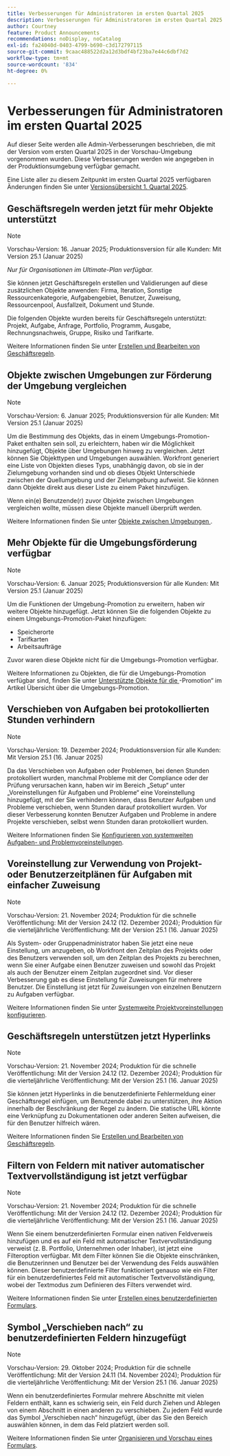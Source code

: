 ```yaml
---
title: Verbesserungen für Administratoren im ersten Quartal 2025
description: Verbesserungen für Administratoren im ersten Quartal 2025
author: Courtney
feature: Product Announcements
recommendations: noDisplay, noCatalog
exl-id: fa24040d-0403-4799-b690-c3d172797115
source-git-commit: 9caac488522d2a12d3bdf4bf23ba7e44c6dbf7d2
workflow-type: tm+mt
source-wordcount: '834'
ht-degree: 0%

---
```


# Verbesserungen für Administratoren im ersten Quartal 2025

Auf dieser Seite werden alle Admin-Verbesserungen beschrieben, die mit der Version vom ersten Quartal 2025 in der Vorschau-Umgebung vorgenommen wurden. Diese Verbesserungen werden wie angegeben in der Produktionsumgebung verfügbar gemacht.

Eine Liste aller zu diesem Zeitpunkt im ersten Quartal 2025 verfügbaren Änderungen finden Sie unter [Versionsübersicht 1. Quartal 2025](/help/quicksilver/product-announcements/product-releases/25-q1-release-activity/25-q1-release-overview.md).

## Geschäftsregeln werden jetzt für mehr Objekte unterstützt

>[!NOTE]
>
>Vorschau-Version: 16. Januar 2025; Produktionsversion für alle Kunden: Mit Version 25.1 (Januar 2025)
>
>_Nur für Organisationen im Ultimate-Plan verfügbar._

Sie können jetzt Geschäftsregeln erstellen und Validierungen auf diese zusätzlichen Objekte anwenden: Firma, Iteration, Sonstige Ressourcenkategorie, Aufgabengebiet, Benutzer, Zuweisung, Ressourcenpool, Ausfallzeit, Dokument und Stunde.

Die folgenden Objekte wurden bereits für Geschäftsregeln unterstützt: Projekt, Aufgabe, Anfrage, Portfolio, Programm, Ausgabe, Rechnungsnachweis, Gruppe, Risiko und Tarifkarte.

Weitere Informationen finden Sie unter [Erstellen und Bearbeiten von Geschäftsregeln](/help/quicksilver/administration-and-setup/set-up-workfront/configure-system-defaults/business-rules.md).

## Objekte zwischen Umgebungen zur Förderung der Umgebung vergleichen

>[!NOTE]
>
>Vorschau-Version: 6. Januar 2025; Produktionsversion für alle Kunden: Mit Version 25.1 (Januar 2025)

Um die Bestimmung des Objekts, das in einem Umgebungs-Promotion-Paket enthalten sein soll, zu erleichtern, haben wir die Möglichkeit hinzugefügt, Objekte über Umgebungen hinweg zu vergleichen. Jetzt können Sie Objekttypen und Umgebungen auswählen. Workfront generiert eine Liste von Objekten dieses Typs, unabhängig davon, ob sie in der Zielumgebung vorhanden sind und ob dieses Objekt Unterschiede zwischen der Quellumgebung und der Zielumgebung aufweist. Sie können dann Objekte direkt aus dieser Liste zu einem Paket hinzufügen.

Wenn ein(e) Benutzende(r) zuvor Objekte zwischen Umgebungen vergleichen wollte, müssen diese Objekte manuell überprüft werden.

Weitere Informationen finden Sie unter [Objekte zwischen Umgebungen &#x200B;](/help/quicksilver/administration-and-setup/set-up-workfront/workfront-testing-environments/environment-promotion-compare.md).

## Mehr Objekte für die Umgebungsförderung verfügbar

>[!NOTE]
>
>Vorschau-Version: 6. Januar 2025; Produktionsversion für alle Kunden: Mit Version 25.1 (Januar 2025)

Um die Funktionen der Umgebung-Promotion zu erweitern, haben wir weitere Objekte hinzugefügt. Jetzt können Sie die folgenden Objekte zu einem Umgebungs-Promotion-Paket hinzufügen:

* Speicherorte
* Tarifkarten
* Arbeitsaufträge

Zuvor waren diese Objekte nicht für die Umgebungs-Promotion verfügbar.

Weitere Informationen zu Objekten, die für die Umgebungs-Promotion verfügbar sind, finden Sie unter [Unterstützte Objekte für die &#x200B;](/help/quicksilver/administration-and-setup/set-up-workfront/workfront-testing-environments/environment-promotion-in-wf.md#supported-objects-for-environment-promotion)-Promotion“ im Artikel Übersicht über die Umgebungs-Promotion.

## Verschieben von Aufgaben bei protokollierten Stunden verhindern

>[!NOTE]
>
>Vorschau-Version: 19. Dezember 2024; Produktionsversion für alle Kunden: Mit Version 25.1 (16. Januar 2025)

Da das Verschieben von Aufgaben oder Problemen, bei denen Stunden protokolliert wurden, manchmal Probleme mit der Compliance oder der Prüfung verursachen kann, haben wir im Bereich „Setup“ unter „Voreinstellungen für Aufgaben und Probleme“ eine Voreinstellung hinzugefügt, mit der Sie verhindern können, dass Benutzer Aufgaben und Probleme verschieben, wenn Stunden darauf protokolliert wurden. Vor dieser Verbesserung konnten Benutzer Aufgaben und Probleme in andere Projekte verschieben, selbst wenn Stunden daran protokolliert wurden.

Weitere Informationen finden Sie [Konfigurieren von systemweiten Aufgaben- und Problemvoreinstellungen](/help/quicksilver/administration-and-setup/set-up-workfront/configure-system-defaults/set-task-issue-preferences.md).

## Voreinstellung zur Verwendung von Projekt- oder Benutzerzeitplänen für Aufgaben mit einfacher Zuweisung

>[!NOTE]
>
>Vorschau-Version: 21. November 2024; Produktion für die schnelle Veröffentlichung: Mit der Version 24.12 (12. Dezember 2024); Produktion für die vierteljährliche Veröffentlichung: Mit der Version 25.1 (16. Januar 2025)

Als System- oder Gruppenadministrator haben Sie jetzt eine neue Einstellung, um anzugeben, ob Workfront den Zeitplan des Projekts oder des Benutzers verwenden soll, um den Zeitplan des Projekts zu berechnen, wenn Sie einer Aufgabe einen Benutzer zuweisen und sowohl das Projekt als auch der Benutzer einem Zeitplan zugeordnet sind. Vor dieser Verbesserung gab es diese Einstellung für Zuweisungen für mehrere Benutzer. Die Einstellung ist jetzt für Zuweisungen von einzelnen Benutzern zu Aufgaben verfügbar.

Weitere Informationen finden Sie unter [Systemweite Projektvoreinstellungen konfigurieren](/help/quicksilver/administration-and-setup/set-up-workfront/configure-system-defaults/set-project-preferences.md).

## Geschäftsregeln unterstützen jetzt Hyperlinks

>[!NOTE]
>
>Vorschau-Version: 21. November 2024; Produktion für die schnelle Veröffentlichung: Mit der Version 24.12 (12. Dezember 2024); Produktion für die vierteljährliche Veröffentlichung: Mit der Version 25.1 (16. Januar 2025)

Sie können jetzt Hyperlinks in die benutzerdefinierte Fehlermeldung einer Geschäftsregel einfügen, um Benutzende dabei zu unterstützen, ihre Aktion innerhalb der Beschränkung der Regel zu ändern. Die statische URL könnte eine Verknüpfung zu Dokumentationen oder anderen Seiten aufweisen, die für den Benutzer hilfreich wären.

Weitere Informationen finden Sie [Erstellen und Bearbeiten von Geschäftsregeln](/help/quicksilver/administration-and-setup/set-up-workfront/configure-system-defaults/business-rules.md).

## Filtern von Feldern mit nativer automatischer Textvervollständigung ist jetzt verfügbar

>[!NOTE]
>
>Vorschau-Version: 21. November 2024; Produktion für die schnelle Veröffentlichung: Mit der Version 24.12 (12. Dezember 2024); Produktion für die vierteljährliche Veröffentlichung: Mit der Version 25.1 (16. Januar 2025)

Wenn Sie einem benutzerdefinierten Formular einen nativen Feldverweis hinzufügen und es auf ein Feld mit automatischer Textvervollständigung verweist (z. B. Portfolio, Unternehmen oder Inhaber), ist jetzt eine Filteroption verfügbar. Mit dem Filter können Sie die Objekte einschränken, die Benutzerinnen und Benutzer bei der Verwendung des Felds auswählen können. Dieser benutzerdefinierte Filter funktioniert genauso wie ein Filter für ein benutzerdefiniertes Feld mit automatischer Textvervollständigung, wobei der Textmodus zum Definieren des Filters verwendet wird.

Weitere Informationen finden Sie unter [Erstellen eines benutzerdefinierten Formulars](/help/quicksilver/administration-and-setup/customize-workfront/create-manage-custom-forms/form-designer/design-a-form/design-a-form.md).

## Symbol „Verschieben nach“ zu benutzerdefinierten Feldern hinzugefügt

>[!NOTE]
>
>Vorschau-Version: 29. Oktober 2024; Produktion für die schnelle Veröffentlichung: Mit der Version 24.11 (14. November 2024); Produktion für die vierteljährliche Veröffentlichung: Mit der Version 25.1 (16. Januar 2025)

Wenn ein benutzerdefiniertes Formular mehrere Abschnitte mit vielen Feldern enthält, kann es schwierig sein, ein Feld durch Ziehen und Ablegen von einem Abschnitt in einen anderen zu verschieben. Zu jedem Feld wurde das Symbol „Verschieben nach“ hinzugefügt, über das Sie den Bereich auswählen können, in dem das Feld platziert werden soll.

Weitere Informationen finden Sie unter [Organisieren und Vorschau eines Formulars](/help/quicksilver/administration-and-setup/customize-workfront/create-manage-custom-forms/form-designer/design-a-form/organize-a-form.md).
